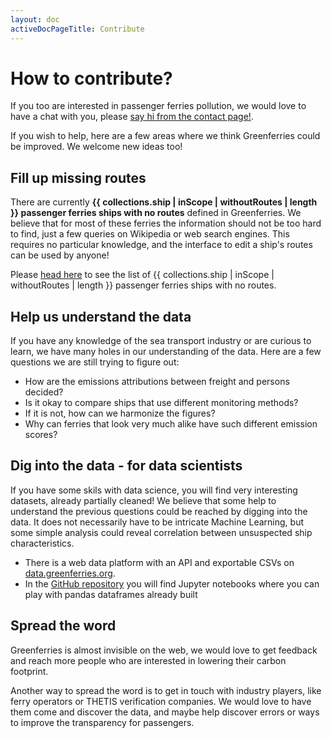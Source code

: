 ```yaml
---
layout: doc
activeDocPageTitle: Contribute
---
```


# How to contribute?

If you too are interested in passenger ferries pollution, we would love to have a chat with you, please [say hi from the contact page!](/doc/contact).

If you wish to help, here are a few areas where we think Greenferries could be improved. We welcome new ideas too!

## Fill up missing routes

There are currently **{{ collections.ship | inScope | withoutRoutes | length }} passenger ferries ships with no routes** defined in Greenferries. We believe that for most of these ferries the information should not be too hard to find, just a few queries on Wikipedia or web search engines. This requires no particular knowledge, and the interface to edit a ship's routes can be used by anyone!

Please [head here](/ships_without_routes) to see the list of {{ collections.ship | inScope | withoutRoutes | length }} passenger ferries ships with no routes.

## Help us understand the data

If you have any knowledge of the sea transport industry or are curious to learn, we have many holes in our understanding of the data. Here are a few questions we are still trying to figure out:

- How are the emissions attributions between freight and persons decided?
- Is it okay to compare ships that use different monitoring methods?
- If it is not, how can we harmonize the figures?
- Why can ferries that look very much alike have such different emission scores?

## Dig into the data - for data scientists

If you have some skils with data science, you will find very interesting datasets, already partially cleaned! We believe that some help to understand the previous questions could be reached by digging into the data. It does not necessarily have to be intricate Machine Learning, but some simple analysis could reveal correlation between unsuspected ship characteristics.

- There is a web data platform with an API and exportable CSVs on [data.greenferries.org](https://data.greenferries.org).
- In the [GitHub repository](https://github.com/greenferries/greenferries/tree/master/data/notebooks) you will find Jupyter notebooks where you can play with pandas dataframes already built

## Spread the word

Greenferries is almost invisible on the web, we would love to get feedback and reach more people who are interested in lowering their carbon footprint.

Another way to spread the word is to get in touch with industry players, like ferry operators or THETIS verification companies. We would love to have them come and discover the data, and maybe help discover errors or ways to improve the transparency for passengers.
